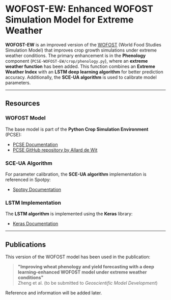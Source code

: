 # WOFOST-EW: Enhanced WOFOST Simulation Model for Extreme Weather

**WOFOST-EW** is an improved version of the [WOFOST](https://www.wur.nl/en/Research-Results/Research-Institutes/Environmental-Research/Facilities-Tools/Software-models-and-databases/WOFOST.htm) (World Food Studies Simulation Model) that improves crop growth simulations under extreme weather conditions. The primary enhancement is in the **Phenology** component (`PCSE-WOFOST-EW/crop/phenology.py`), where an **extreme weather function** has been added. This function combines an **Extreme Weather Index** with an **LSTM deep learning algorithm** for better prediction accuracy. Additionally, the **SCE-UA algorithm** is used to calibrate model parameters.

---

## Resources

### WOFOST Model
The base model is part of the **Python Crop Simulation Environment** (PCSE):
- [PCSE Documentation](https://pcse.readthedocs.io/en/stable/)
- [PCSE GitHub repository by Allard de Wit](https://github.com/ajwdewit/pcse.git)

### SCE-UA Algorithm
For parameter calibration, the **SCE-UA algorithm** implementation is referenced in Spotpy:
- [Spotpy Documentation](https://spotpy.readthedocs.io/en/latest/)

### LSTM Implementation
The **LSTM algorithm** is implemented using the **Keras** library:
- [Keras Documentation](https://keras.io/)

---

## Publications

This version of the WOFOST model has been used in the publication:  

> **"Improving wheat phenology and yield forecasting with a deep learning-enhanced WOFOST model under extreme weather conditions"**  
> Zheng et al. (to be submitted to *Geoscientific Model Development*)

Reference and information will be added later.
